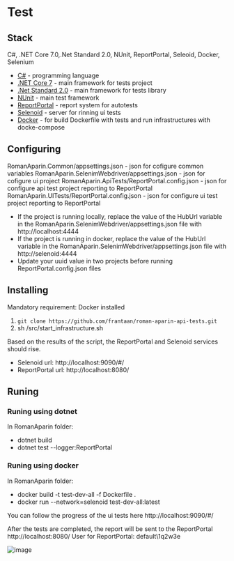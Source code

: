# Test

## Stack
C#, .NET Core 7.0,.Net Standard 2.0, NUnit, ReportPortal, Seleoid, Docker, Selenium

* [C#](https://learn.microsoft.com/en-us/dotnet/csharp/) - programming language
* [.NET Core 7](https://dotnet.microsoft.com/en-us/download/dotnet/7.0) - main framework for tests project
* [.Net Standard 2.0](https://learn.microsoft.com/en-us/dotnet/standard/net-standard?tabs=net-standard-1-0) - main framework for tests library
* [NUnit](https://nunit.org/) - main test framework
* [ReportPortal](https://reportportal.io/) - report system for autotests
* [Selenoid](https://aerokube.com/selenoid/latest/) - server for rinning ui tests
* [Docker](https://www.docker.com/) - for build Dockerfile with tests and run infrastructures with docke-compose


## Configuring

RomanAparin.Common/appsettings.json - json for cofigure common variables
RomanAparin.SelenimWebdriver/appsettings.json - json for cofigure ui project
RomanAparin.ApiTests/ReportPortal.config.json - json for configure api test project reporting to ReportPortal
RomanAparin.UITests/ReportPortal.config.json - json for configure ui test project reporting to ReportPortal


* If the project is running locally, replace the value of the HubUrl variable in the RomanAparin.SelenimWebdriver/appsettings.json file with http://localhost:4444
* If the project is running in docker, replace the value of the HubUrl variable in the RomanAparin.SelenimWebdriver/appsettings.json file with http://selenoid:4444
* Update your uuid value in two projects before running ReportPortal.config.json files 

## Installing

Mandatory requirement: Docker installed

1. `git clone https://github.com/frantaan/roman-aparin-api-tests.git`
2. sh /src/start_infrastructure.sh

Based on the results of the script, the ReportPortal and Selenoid services should rise. 
* Selenoid url: http://localhost:9090/#/
* ReportPortal url: http://localhost:8080/

## Runing

### Runing using dotnet

In RomanAparin folder:

* dotnet build
* dotnet test --logger:ReportPortal

### Runing using docker

In RomanAparin folder:

* docker build -t test-dev-all -f Dockerfile .
* docker run --network=selenoid test-dev-all:latest


You can follow the progress of the ui tests here http://localhost:9090/#/

After the tests are completed, the report will be sent to the ReportPortal http://localhost:8080/ 
User for ReportPortal: default\1q2w3e

![image](https://user-images.githubusercontent.com/52231678/204175812-636dae43-fa51-49c1-aec3-247f18326548.png)
